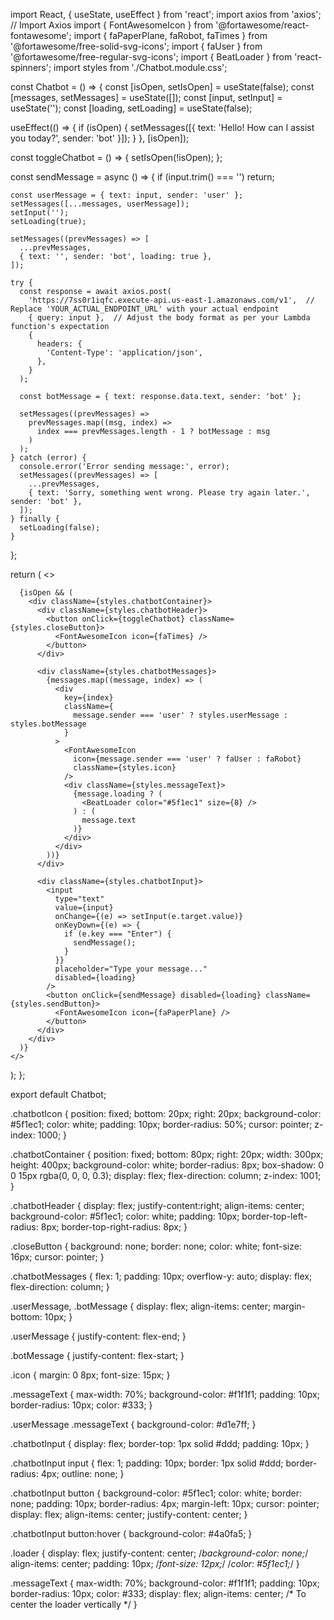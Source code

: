 import React, { useState, useEffect } from 'react';
import axios from 'axios'; // Import Axios
import { FontAwesomeIcon } from '@fortawesome/react-fontawesome';
import { faPaperPlane, faRobot, faTimes } from '@fortawesome/free-solid-svg-icons';
import { faUser } from '@fortawesome/free-regular-svg-icons';
import { BeatLoader } from 'react-spinners';
import styles from './Chatbot.module.css';

const Chatbot = () => {
  const [isOpen, setIsOpen] = useState(false);
  const [messages, setMessages] = useState([]);
  const [input, setInput] = useState('');
  const [loading, setLoading] = useState(false);

  useEffect(() => {
    if (isOpen) {
      setMessages([{ text: 'Hello! How can I assist you today?', sender: 'bot' }]);
    }
  }, [isOpen]);

  const toggleChatbot = () => {
    setIsOpen(!isOpen);
  };

  const sendMessage = async () => {
    if (input.trim() === '') return;

    const userMessage = { text: input, sender: 'user' };
    setMessages([...messages, userMessage]);
    setInput('');
    setLoading(true);

    setMessages((prevMessages) => [
      ...prevMessages,
      { text: '', sender: 'bot', loading: true },
    ]);

    try {
      const response = await axios.post(
        'https://7ss0r1iqfc.execute-api.us-east-1.amazonaws.com/v1',  // Replace 'YOUR_ACTUAL_ENDPOINT_URL' with your actual endpoint
        { query: input },  // Adjust the body format as per your Lambda function's expectation
        {
          headers: {
            'Content-Type': 'application/json',
          },
        }
      );

      const botMessage = { text: response.data.text, sender: 'bot' };

      setMessages((prevMessages) =>
        prevMessages.map((msg, index) =>
          index === prevMessages.length - 1 ? botMessage : msg
        )
      );
    } catch (error) {
      console.error('Error sending message:', error);
      setMessages((prevMessages) => [
        ...prevMessages,
        { text: 'Sorry, something went wrong. Please try again later.', sender: 'bot' },
      ]);
    } finally {
      setLoading(false);
    }
  };

  return (
    <>
      <div className={styles.chatbotIcon} onClick={toggleChatbot}>
        <FontAwesomeIcon icon={faRobot} />
      </div>
      
      {isOpen && (
        <div className={styles.chatbotContainer}>
          <div className={styles.chatbotHeader}>
            <button onClick={toggleChatbot} className={styles.closeButton}>
              <FontAwesomeIcon icon={faTimes} />
            </button>
          </div>

          <div className={styles.chatbotMessages}>
            {messages.map((message, index) => (
              <div
                key={index}
                className={
                  message.sender === 'user' ? styles.userMessage : styles.botMessage
                }
              >
                <FontAwesomeIcon
                  icon={message.sender === 'user' ? faUser : faRobot}
                  className={styles.icon}
                />
                <div className={styles.messageText}>
                  {message.loading ? (
                    <BeatLoader color="#5f1ec1" size={8} />
                  ) : (
                    message.text
                  )}
                </div>
              </div>
            ))}
          </div>

          <div className={styles.chatbotInput}>
            <input
              type="text"
              value={input}
              onChange={(e) => setInput(e.target.value)}
              onKeyDown={(e) => {
                if (e.key === "Enter") {
                  sendMessage();
                }
              }}
              placeholder="Type your message..."
              disabled={loading}
            />
            <button onClick={sendMessage} disabled={loading} className={styles.sendButton}>
              <FontAwesomeIcon icon={faPaperPlane} />
            </button>
          </div>
        </div>
      )}
    </>
  );
};

export default Chatbot;

.chatbotIcon {
  position: fixed;
  bottom: 20px;
  right: 20px;
  background-color: #5f1ec1;
  color: white;
  padding: 10px;
  border-radius: 50%;
  cursor: pointer;
  z-index: 1000;
}

.chatbotContainer {
  position: fixed;
  bottom: 80px;
  right: 20px;
  width: 300px;
  height: 400px;
  background-color: white;
  border-radius: 8px;
  box-shadow: 0 0 15px rgba(0, 0, 0, 0.3);
  display: flex;
  flex-direction: column;
  z-index: 1001;
}

.chatbotHeader {
  display: flex;
  justify-content:right;
  align-items: center;
  background-color: #5f1ec1;
  color: white;
  padding: 10px;
  border-top-left-radius: 8px;
  border-top-right-radius: 8px;
}

.closeButton {
  background: none;
  border: none;
  color: white;
  font-size: 16px;
  cursor: pointer;
}

.chatbotMessages {
  flex: 1;
  padding: 10px;
  overflow-y: auto;
  display: flex;
  flex-direction: column;
}

.userMessage, .botMessage {
  display: flex;
  align-items: center;
  margin-bottom: 10px;
}

.userMessage {
  justify-content: flex-end;
}

.botMessage {
  justify-content: flex-start;
}

.icon {
  margin: 0 8px;
  font-size: 15px;
}

.messageText {
  max-width: 70%;
  background-color: #f1f1f1;
  padding: 10px;
  border-radius: 10px;
  color: #333;
}

.userMessage .messageText {
  background-color: #d1e7ff;
}

.chatbotInput {
  display: flex;
  border-top: 1px solid #ddd;
  padding: 10px;
}

.chatbotInput input {
  flex: 1;
  padding: 10px;
  border: 1px solid #ddd;
  border-radius: 4px;
  outline: none;
}

.chatbotInput button {
  background-color: #5f1ec1;
  color: white;
  border: none;
  padding: 10px;
  border-radius: 4px;
  margin-left: 10px;
  cursor: pointer;
  display: flex;
  align-items: center;
  justify-content: center;
}

.chatbotInput button:hover {
  background-color: #4a0fa5;
}

.loader {
  display: flex;
  justify-content: center;
  /*background-color: none;*/
  align-items: center;
  padding: 10px;
  /*font-size: 12px;*/
  /*color: #5f1ec1;*/
}


.messageText {
  max-width: 70%;
  background-color: #f1f1f1;
  padding: 10px;
  border-radius: 10px;
  color: #333;
  display: flex;
  align-items: center; /* To center the loader vertically */
}


  
  
  
  
  
  
  
  
